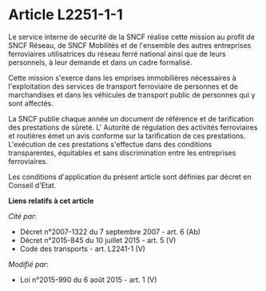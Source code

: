 # Article L2251-1-1

Le service interne de sécurité de la SNCF réalise cette mission au profit de SNCF Réseau, de SNCF Mobilités et de l'ensemble
des autres entreprises ferroviaires utilisatrices du réseau ferré national ainsi que de leurs personnels, à leur demande et
dans un cadre formalisé. 

Cette mission s'exerce dans les emprises immobilières nécessaires à l'exploitation des services de transport ferroviaire de
personnes et de marchandises et dans les véhicules de transport public de personnes qui y sont affectés. 

La SNCF publie chaque année un document de référence et de tarification des prestations de sûreté. L'     Autorité de
régulation des activités ferroviaires et routières  émet un avis conforme sur la tarification de ces prestations. L'exécution
de ces prestations s'effectue dans des conditions transparentes, équitables et sans discrimination entre les entreprises
ferroviaires. 

Les conditions d'application du présent article sont définies par décret en Conseil d'Etat.

**Liens relatifs à cet article**

_Cité par_:

  - Décret n°2007-1322 du 7 septembre 2007 - art. 6 (Ab)
  - Décret n°2015-845 du 10 juillet 2015 - art. 5 (V)
  - Code des transports - art. L2241-1 (V)

_Modifié par_:

  - Loi n°2015-990 du 6 août 2015 - art. 1 (V)
